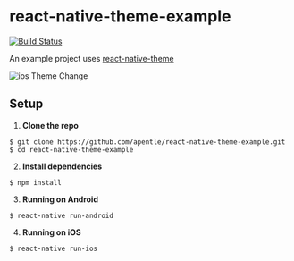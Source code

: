 # react-native-theme-example
[![Build Status](https://travis-ci.org/apentle/react-native-theme-example.svg?branch=master)](https://travis-ci.org/apentle/react-native-theme-example)

An example project uses [react-native-theme](https://github.com/apentle/react-native-theme)

![ios Theme Change](https://raw.githubusercontent.com/apentle/react-native-theme-example/master/screenshot.gif)

## Setup

1. **Clone the repo**

  ```
  $ git clone https://github.com/apentle/react-native-theme-example.git
  $ cd react-native-theme-example
  ```

2. **Install dependencies**

  ```
  $ npm install
  ```

3. **Running on Android**

  ```
  $ react-native run-android
  ```

4. **Running on iOS**

  ```
  $ react-native run-ios
  ```
